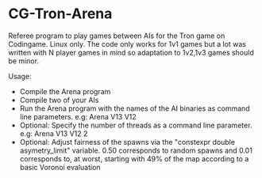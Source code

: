 # CG-Tron-Arena
Referee program to play games between AIs for the Tron game on Codingame. Linux only.
The code only works for 1v1 games but a lot was written with N player games in mind so adaptation to 1v2,1v3 games should be minor.

Usage:
* Compile the Arena program
* Compile two of your AIs
* Run the Arena program with the names of the AI binaries as command line parameters. e.g: Arena V13 V12
* Optional: Specify the number of threads as a command line parameter. e.g: Arena V13 V12 2
* Optional: Adjust fairness of the spawns via the "constexpr double asymetry_limit" variable. 0.50 corresponds to random spawns and 0.01 corresponds to, at worst, starting with 49% of the map according to a basic Voronoi evaluation


